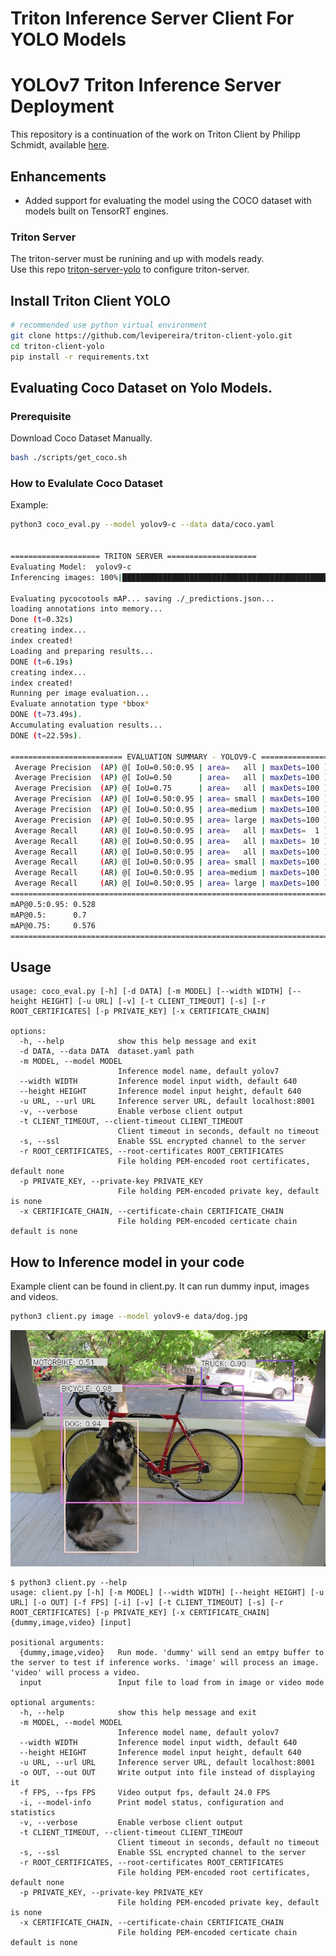 # Triton Inference Server Client For YOLO Models

# YOLOv7 Triton Inference Server Deployment

This repository is a continuation of the work on Triton Client by Philipp Schmidt, available [here](https://github.com/philipp-schmidt/yolov7/tree/triton-deploy/deploy/triton-inference-server).


## Enhancements
- Added support for evaluating the model using the COCO dataset with models built on TensorRT engines.

### Triton Server 
The triton-server must be runining and up with models ready.<br>
Use this repo [triton-server-yolo](https://github.com/levipereira/triton-server-yolo) to configure triton-server.


## Install Triton Client YOLO
``` bash
# recommended use python virtual environment
git clone https://github.com/levipereira/triton-client-yolo.git
cd triton-client-yolo
pip install -r requirements.txt
```


## Evaluating Coco Dataset on Yolo Models.

### Prerequisite 
Download Coco Dataset Manually.
```bash
bash ./scripts/get_coco.sh
```

### How to Evalulate Coco Dataset
Example: 
```bash
python3 coco_eval.py --model yolov9-c --data data/coco.yaml


==================== TRITON SERVER ====================
Evaluating Model:  yolov9-c
Inferencing images: 100%|██████████████████████████████████████████████████████████████████████| 5000/5000 [02:20<00:00, 35.66it/s]

Evaluating pycocotools mAP... saving ./_predictions.json...
loading annotations into memory...
Done (t=0.32s)
creating index...
index created!
Loading and preparing results...
DONE (t=6.19s)
creating index...
index created!
Running per image evaluation...
Evaluate annotation type *bbox*
DONE (t=73.49s).
Accumulating evaluation results...
DONE (t=22.59s).

========================= EVALUATION SUMMARY - YOLOV9-C ========================
 Average Precision  (AP) @[ IoU=0.50:0.95 | area=   all | maxDets=100 ] = 0.528
 Average Precision  (AP) @[ IoU=0.50      | area=   all | maxDets=100 ] = 0.700
 Average Precision  (AP) @[ IoU=0.75      | area=   all | maxDets=100 ] = 0.576
 Average Precision  (AP) @[ IoU=0.50:0.95 | area= small | maxDets=100 ] = 0.361
 Average Precision  (AP) @[ IoU=0.50:0.95 | area=medium | maxDets=100 ] = 0.582
 Average Precision  (AP) @[ IoU=0.50:0.95 | area= large | maxDets=100 ] = 0.689
 Average Recall     (AR) @[ IoU=0.50:0.95 | area=   all | maxDets=  1 ] = 0.392
 Average Recall     (AR) @[ IoU=0.50:0.95 | area=   all | maxDets= 10 ] = 0.652
 Average Recall     (AR) @[ IoU=0.50:0.95 | area=   all | maxDets=100 ] = 0.702
 Average Recall     (AR) @[ IoU=0.50:0.95 | area= small | maxDets=100 ] = 0.539
 Average Recall     (AR) @[ IoU=0.50:0.95 | area=medium | maxDets=100 ] = 0.758
 Average Recall     (AR) @[ IoU=0.50:0.95 | area= large | maxDets=100 ] = 0.848
================================================================================
mAP@0.5:0.95: 0.528
mAP@0.5:      0.7
mAP@0.75:     0.576
================================================================================
```

## Usage
```
usage: coco_eval.py [-h] [-d DATA] [-m MODEL] [--width WIDTH] [--height HEIGHT] [-u URL] [-v] [-t CLIENT_TIMEOUT] [-s] [-r ROOT_CERTIFICATES] [-p PRIVATE_KEY] [-x CERTIFICATE_CHAIN]

options:
  -h, --help            show this help message and exit
  -d DATA, --data DATA  dataset.yaml path
  -m MODEL, --model MODEL
                        Inference model name, default yolov7
  --width WIDTH         Inference model input width, default 640
  --height HEIGHT       Inference model input height, default 640
  -u URL, --url URL     Inference server URL, default localhost:8001
  -v, --verbose         Enable verbose client output
  -t CLIENT_TIMEOUT, --client-timeout CLIENT_TIMEOUT
                        Client timeout in seconds, default no timeout
  -s, --ssl             Enable SSL encrypted channel to the server
  -r ROOT_CERTIFICATES, --root-certificates ROOT_CERTIFICATES
                        File holding PEM-encoded root certificates, default none
  -p PRIVATE_KEY, --private-key PRIVATE_KEY
                        File holding PEM-encoded private key, default is none
  -x CERTIFICATE_CHAIN, --certificate-chain CERTIFICATE_CHAIN
                        File holding PEM-encoded certicate chain default is none

```

## How to Inference model in your code

Example client can be found in client.py. It can run dummy input, images and videos.

```bash
python3 client.py image --model yolov9-e data/dog.jpg
```

![exemplary output result yolov9-e](data/dog_yolov9-e.jpg)

```
$ python3 client.py --help
usage: client.py [-h] [-m MODEL] [--width WIDTH] [--height HEIGHT] [-u URL] [-o OUT] [-f FPS] [-i] [-v] [-t CLIENT_TIMEOUT] [-s] [-r ROOT_CERTIFICATES] [-p PRIVATE_KEY] [-x CERTIFICATE_CHAIN] {dummy,image,video} [input]

positional arguments:
  {dummy,image,video}   Run mode. 'dummy' will send an emtpy buffer to the server to test if inference works. 'image' will process an image. 'video' will process a video.
  input                 Input file to load from in image or video mode

optional arguments:
  -h, --help            show this help message and exit
  -m MODEL, --model MODEL
                        Inference model name, default yolov7
  --width WIDTH         Inference model input width, default 640
  --height HEIGHT       Inference model input height, default 640
  -u URL, --url URL     Inference server URL, default localhost:8001
  -o OUT, --out OUT     Write output into file instead of displaying it
  -f FPS, --fps FPS     Video output fps, default 24.0 FPS
  -i, --model-info      Print model status, configuration and statistics
  -v, --verbose         Enable verbose client output
  -t CLIENT_TIMEOUT, --client-timeout CLIENT_TIMEOUT
                        Client timeout in seconds, default no timeout
  -s, --ssl             Enable SSL encrypted channel to the server
  -r ROOT_CERTIFICATES, --root-certificates ROOT_CERTIFICATES
                        File holding PEM-encoded root certificates, default none
  -p PRIVATE_KEY, --private-key PRIVATE_KEY
                        File holding PEM-encoded private key, default is none
  -x CERTIFICATE_CHAIN, --certificate-chain CERTIFICATE_CHAIN
                        File holding PEM-encoded certicate chain default is none
```
